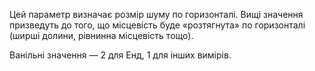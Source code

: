 Цей параметр визначає розмір шуму по горизонталі. Вищі значення призведуть до того, що місцевість буде «розтягнута» по горизонталі (ширші долини, рівнинна місцевість тощо).

Ванільні значення — 2 для Енд, 1 для інших вимірів.